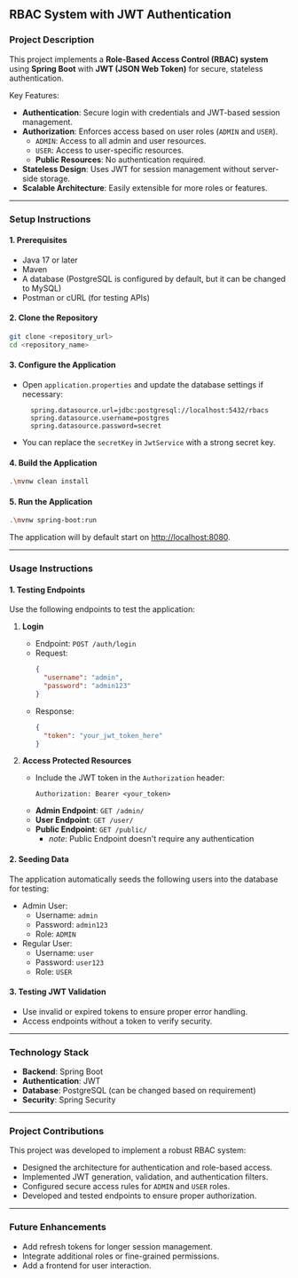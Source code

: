 ## RBAC System with JWT Authentication

### **Project Description**
This project implements a **Role-Based Access Control (RBAC) system** using **Spring Boot** with **JWT (JSON Web Token)** for secure, stateless authentication.

Key Features:
- **Authentication**: Secure login with credentials and JWT-based session management.
- **Authorization**: Enforces access based on user roles (`ADMIN` and `USER`).
    - `ADMIN`: Access to all admin and user resources.
    - `USER`: Access to user-specific resources.
    - **Public Resources**: No authentication required.
- **Stateless Design**: Uses JWT for session management without server-side storage.
- **Scalable Architecture**: Easily extensible for more roles or features.

---

### **Setup Instructions**

#### **1. Prerequisites**
- Java 17 or later
- Maven
- A database (PostgreSQL is configured by default, but it can be changed to MySQL)
- Postman or cURL (for testing APIs)

#### **2. Clone the Repository**
```bash
git clone <repository_url>
cd <repository_name>
```

#### **3. Configure the Application**
- Open `application.properties` and update the database settings if necessary:
  ```properties
    spring.datasource.url=jdbc:postgresql://localhost:5432/rbacs
    spring.datasource.username=postgres
    spring.datasource.password=secret
  ```
- You can replace the `secretKey` in `JwtService` with a strong secret key.

#### **4. Build the Application**
```bash
.\mvnw clean install
```

#### **5. Run the Application**
```bash
.\mvnw spring-boot:run
```

The application will by default start on [http://localhost:8080](http://localhost:8080).

---

### **Usage Instructions**

#### **1. Testing Endpoints**
Use the following endpoints to test the application:

1. **Login**
    - Endpoint: `POST /auth/login`
    - Request:
      ```json
      {
        "username": "admin",
        "password": "admin123"
      }
      ```
    - Response:
      ```json
      {
        "token": "your_jwt_token_here"
      }
      ```

2. **Access Protected Resources**
    - Include the JWT token in the `Authorization` header:
      ```
      Authorization: Bearer <your_token>
      ```
    - **Admin Endpoint**: `GET /admin/`
    - **User Endpoint**: `GET /user/`
    - **Public Endpoint**: `GET /public/`
      - *note*: Public Endpoint doesn't require any authentication

#### **2. Seeding Data**
The application automatically seeds the following users into the database for testing:
- Admin User:
    - Username: `admin`
    - Password: `admin123`
    - Role: `ADMIN`
- Regular User:
    - Username: `user`
    - Password: `user123`
    - Role: `USER`

#### **3. Testing JWT Validation**
- Use invalid or expired tokens to ensure proper error handling.
- Access endpoints without a token to verify security.

---

### **Technology Stack**
- **Backend**: Spring Boot
- **Authentication**: JWT
- **Database**: PostgreSQL (can be changed based on requirement)
- **Security**: Spring Security

---

### **Project Contributions**
This project was developed to implement a robust RBAC system:
- Designed the architecture for authentication and role-based access.
- Implemented JWT generation, validation, and authentication filters.
- Configured secure access rules for `ADMIN` and `USER` roles.
- Developed and tested endpoints to ensure proper authorization.

---

### **Future Enhancements**
- Add refresh tokens for longer session management.
- Integrate additional roles or fine-grained permissions.
- Add a frontend for user interaction.
